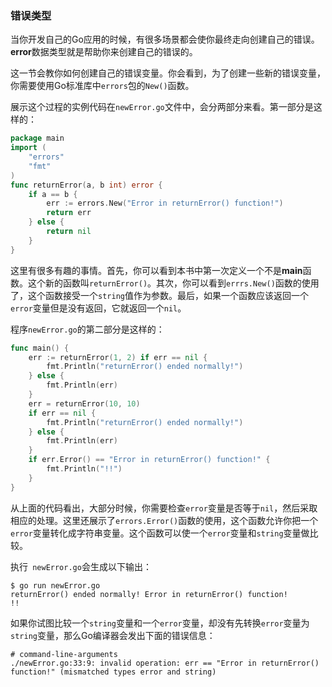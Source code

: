 ### 错误类型

当你开发自己的Go应用的时候，有很多场景都会使你最终走向创建自己的错误。**error**数据类型就是帮助你来创建自己的错误的。

这一节会教你如何创建自己的错误变量。你会看到，为了创建一些新的错误变量，你需要使用Go标准库中`errors`包的`New()`函数。

展示这个过程的实例代码在`newError.go`文件中，会分两部分来看。第一部分是这样的：

```go
package main
import (
	"errors"
	"fmt" 
)
func returnError(a, b int) error {
    if a == b {
		err := errors.New("Error in returnError() function!") 
        return err
	} else {
		return nil
	} 
}
```

这里有很多有趣的事情。首先，你可以看到本书中第一次定义一个不是**main**函数。这个新的函数叫`returnError()`。其次，你可以看到`errrs.New()`函数的使用了，这个函数接受一个`string`值作为参数。最后，如果一个函数应该返回一个`error`变量但是没有返回，它就返回一个`nil`。

程序`newError.go`的第二部分是这样的：

```go
func main() {
	err := returnError(1, 2) if err == nil {
		fmt.Println("returnError() ended normally!") 
    } else {
		fmt.Println(err) 
    }
	err = returnError(10, 10) 
    if err == nil {
		fmt.Println("returnError() ended normally!") 
    } else {
		fmt.Println(err) 
    }
	if err.Error() == "Error in returnError() function!" {
		fmt.Println("!!") 
    }
}
```

从上面的代码看出，大部分时候，你需要检查`error`变量是否等于`nil`，然后采取相应的处理。这里还展示了`errors.Error()`函数的使用，这个函数允许你把一个`error`变量转化成字符串变量。这个函数可以使一个`error`变量和`string`变量做比较。

执行` newError.go`会生成以下输出：

```shell
$ go run newError.go 
returnError() ended normally! Error in returnError() function! 
!!
```

如果你试图比较一个`string`变量和一个`error`变量，却没有先转换`error`变量为`string`变量，那么Go编译器会发出下面的错误信息：

```shell
# command-line-arguments
./newError.go:33:9: invalid operation: err == "Error in returnError() function!" (mismatched types error and string)
```

### 